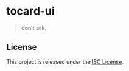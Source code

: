 # tocard-ui

> don't ask.

## License

This project is released under the [ISC License](./LICENSE).
